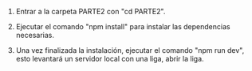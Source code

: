 1. Entrar a la carpeta PARTE2 con "cd PARTE2".

2. Ejecutar el comando "npm install" para instalar las dependencias necesarias.

3. Una vez finalizada la instalación, ejecutar el comando "npm run dev", esto levantará un servidor local con una liga, abrir la liga.
